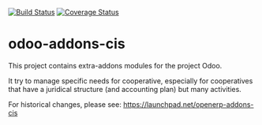 [![Build Status](https://travis-ci.org/grap/odoo-addons-cis.svg?branch=7.0)](https://travis-ci.org/grap/odoo-addons-cis)
[![Coverage Status](https://coveralls.io/repos/github/grap/odoo-addons-cis/badge.svg?branch=7.0)](https://coveralls.io/github/grap/odoo-addons-cis?branch=7.0)

odoo-addons-cis
==================

This project contains extra-addons modules for the project Odoo.

It try to manage specific needs for cooperative, especially for cooperatives that have a juridical structure (and accounting plan) but many activities.

For historical changes, please see:
https://launchpad.net/openerp-addons-cis
